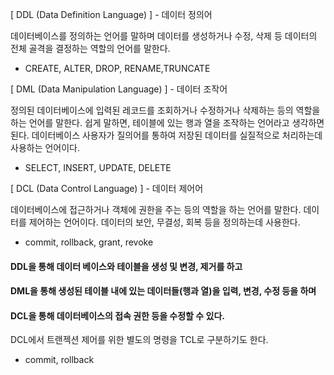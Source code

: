 [ DDL (Data Definition Language) ] - 데이터 정의어

데이터베이스를 정의하는 언어를 말하며 데이터를 생성하거나 수정, 삭제 등 데이터의 전체 골격을 결정하는 역할의 언어를 말한다.
- CREATE, ALTER, DROP, RENAME,TRUNCATE 

[ DML (Data Manipulation Language) ] - 데이터 조작어

정의된 데이터베이스에 입력된 레코드를 조회하거나 수정하거나 삭제하는 등의 역할을 하는 언어를 말한다.
쉽게 말하면, 테이블에 있는 행과 열을 조작하는 언어라고 생각하면 된다. 
데이터베이스 사용자가 질의어를 통하여 저장된 데이터를 실질적으로 처리하는데 사용하는 언어이다.
- SELECT, INSERT, UPDATE, DELETE 

[ DCL (Data Control Language) ] - 데이터 제어어

데이터베이스에 접근하거나 객체에 권한을 주는 등의 역할을 하는 언어를 말한다.
데이터를 제어하는 언어이다. 
데이터의 보안, 무결성, 회복 등을 정의하는데 사용한다.
- commit, rollback, grant, revoke

#### DDL을 통해 데이터 베이스와 테이블을 생성 및 변경, 제거를 하고
#### DML을 통해 생성된 테이블 내에 있는 데이터들(행과 열)을 입력, 변경, 수정 등을 하며
#### DCL을 통해 데이터베이스의 접속 권한 등을 수정할 수 있다.

DCL에서 트랜젝션 제어를 위한 별도의 명령을 TCL로 구분하기도 한다.
- commit, rollback
